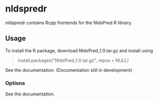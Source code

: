 
# nldspredr

nldspredr contains Rcpp frontends for the NldsPred R library.


## Usage
To install the R package, download NldsPred_1.0.tar.gz and install using
> install.packages("NldsPred_1.0.tar.gz", repos = NULL)


See the documentation.
(Documentation still in development)

### Options

See the documentation.
